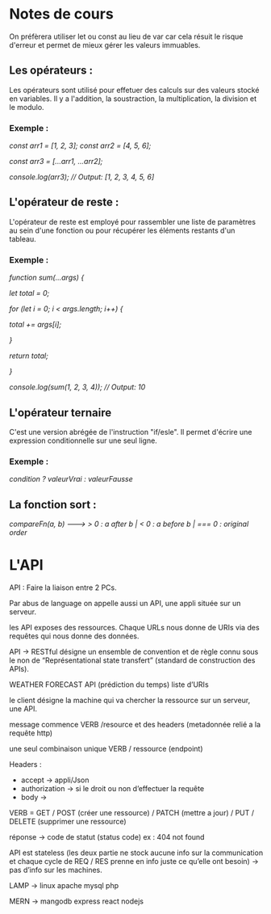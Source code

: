 # Notes de cours

On préfèrera utiliser let ou const au lieu de var car cela résuit le risque d'erreur et permet de mieux gérer les valeurs immuables.

## Les opérateurs :

Les opérateurs sont utilisé pour effetuer des calculs sur des valeurs stocké en variables. Il y a l'addition, la soustraction, la multiplication, la division et le modulo.

### Exemple :

*const arr1 = [1, 2, 3];*
*const arr2 = [4, 5, 6];*

*const arr3 = [...arr1, ...arr2];*

*console.log(arr3); // Output: [1, 2, 3, 4, 5, 6]*

## L'opérateur de reste :

L'opérateur de reste est employé pour rassembler une liste de paramètres au sein d'une fonction ou pour récupérer les éléments restants d'un tableau.

### Exemple : 

*function sum(...args) {*

*let total = 0;*

*for (let i = 0; i < args.length; i++) {*

*total += args[i];*

*}*

*return total;*

*}*

*console.log(sum(1, 2, 3, 4)); // Output: 10*

## L'opérateur ternaire

C'est une version abrégée de l'instruction "if/esle". Il permet d'écrire une expression conditionnelle sur une seul ligne.

### Exemple : 

*condition ? valeurVrai : valeurFausse*

## La fonction sort : 

*compareFn(a, b) ---> > 0 : a after b | < 0 : a before b | === 0 : original order*

# L'API

API : Faire la liaison entre 2 PCs. 

Par abus de language on appelle aussi un API, une appli située sur un serveur.

les API exposes des ressources. Chaque URLs nous donne de URIs via des requêtes qui nous donne des données.

API → RESTful désigne un ensemble de convention et de règle connu sous le non de “Représentational state transfert” (standard de construction des APIs).

WEATHER FORECAST API (prédiction du temps) liste d’URIs 

le client désigne la machine qui va chercher la ressource sur un serveur, une API.

message commence VERB /resource et des headers (metadonnée relié a la requête http) 

une seul combinaison unique VERB / ressource (endpoint) 

Headers : 

- accept → appli/Json
- authorization → si le droit ou non d’effectuer la requête
- body →

VERB = GET / POST (créer une ressource) / PATCH (mettre a jour) / PUT / DELETE (supprimer une ressource)

réponse → code de statut (status code) ex : 404 not found 

API est stateless (les deux partie ne stock aucune info sur la communication et chaque cycle de REQ / RES prenne en info juste ce qu’elle ont besoin) → pas d’info sur les machines.

LAMP → linux apache mysql php

MERN → mangodb express react nodejs